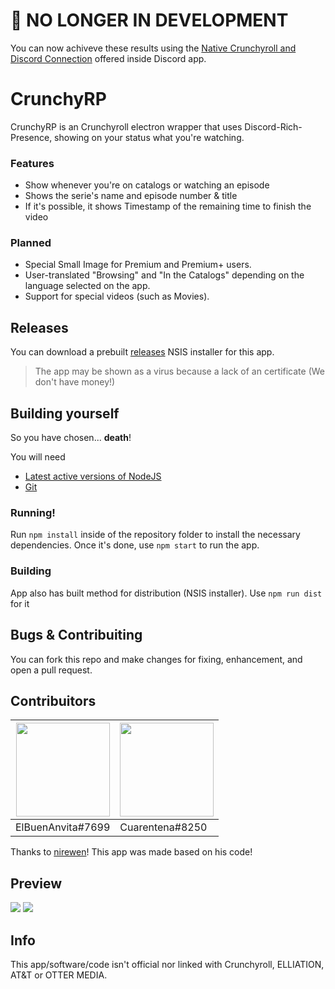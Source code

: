 # 🚧 NO LONGER IN DEVELOPMENT
You can now achiveve these results using the [Native Crunchyroll and Discord Connection](https://support.discord.com/hc/en-us/articles/9929188048023-Discord-and-Crunchyroll-Connection-FAQ) offered inside Discord app.

# CrunchyRP

CrunchyRP is an Crunchyroll electron wrapper that uses Discord-Rich-Presence, showing on your status what you're watching. 

### Features
  - Show whenever you're on catalogs or watching an episode
  - Shows the serie's name and episode number & title
  - If it's possible, it shows Timestamp of the remaining time to finish the video

### Planned
  - Special Small Image for Premium and Premium+ users.
  - User-translated "Browsing" and "In the Catalogs" depending on the language selected on the app.
  - Support for special videos (such as Movies). 

## Releases
You can download a prebuilt [releases](https://github.com/ElBuenAnvita/CrunchyRP/releases) NSIS installer for this app.
> The app may be shown as a virus because a lack of an certificate (We don't have money!) 

## Building yourself
So you have chosen... __death__!

You will need
* [Latest active versions of NodeJS](https://nodejs.org/es/about/releases/)
* [Git](https://git-scm.com/downloads)

### Running!
Run `npm install` inside of the repository folder to install the necessary dependencies.
Once it's done, use `npm start` to run the app.
### Building
App also has built method for distribution (NSIS installer). Use `npm run dist` for it

## Bugs & Contribuiting
You can fork this repo and make changes for fixing, enhancement, and open a pull request.

## Contribuitors
| <img src="https://cdn.discordapp.com/avatars/331641970910953473/ab6342cb2ac00635094d6818d4ebe3b5.png?size=1024" width="150px;"/> | <img src="https://media.discordapp.net/attachments/517788082783911946/705833222600130670/rotate.png?width=475&height=475" width="150px"/> |
| ------ | ------ |
| ElBuenAnvita#7699<br> | Cuarentena#8250<br> |

Thanks to [nirewen](https://github.com/nirewen/discord-netflix)! This app was made based on his code!

## Preview
<img src="https://cdn.discordapp.com/attachments/409599882559619082/705834006369009684/unknown.png">

<img src="https://media.discordapp.net/attachments/409599882559619082/705792153753747496/unknown.png">

## Info
This app/software/code isn't official nor linked with Crunchyroll, ELLIATION, AT&T or OTTER MEDIA.
